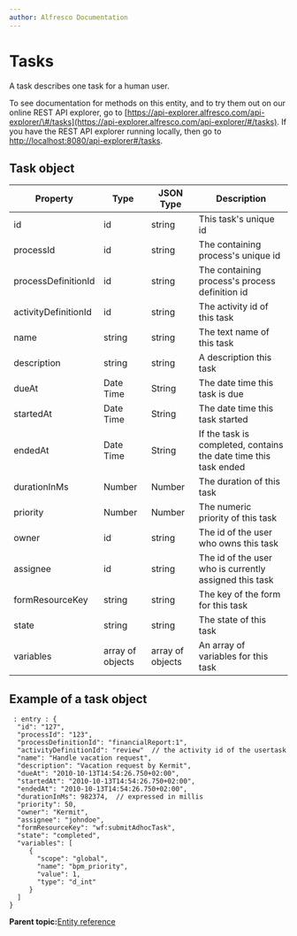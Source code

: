 ```yaml
---
author: Alfresco Documentation
---
```


# Tasks

A task describes one task for a human user.

To see documentation for methods on this entity, and to try them out on our online REST API explorer, go to [https://api-explorer.alfresco.com/api-explorer/\#/tasks](https://api-explorer.alfresco.com/api-explorer/#/tasks). If you have the REST API explorer running locally, then go to [http://localhost:8080/api-explorer\#/tasks](http://localhost:8080/api-explorer/#/tasks).

## Task object

|Property|Type|JSON Type|Description|
|--------|----|---------|-----------|
|id|id|string|This task's unique id|
|processId|id|string|The containing process's unique id|
|processDefinitionId|id|string|The containing process's process definition id|
|activityDefinitionId|id|string|The activity id of this task|
|name|string|string|The text name of this task|
|description|string|string|A description this task|
|dueAt|Date Time|String|The date time this task is due|
|startedAt|Date Time|String|The date time this task started|
|endedAt|Date Time|String|If the task is completed, contains the date time this task ended|
|durationInMs|Number|Number|The duration of this task|
|priority|Number|Number|The numeric priority of this task|
|owner|id|string|The id of the user who owns this task|
|assignee|id|string|The id of the user who is currently assigned this task|
|formResourceKey|string|string|The key of the form for this task|
|state|string|string|The state of this task|
|variables|array of objects|array of objects|An array of variables for this task|

## Example of a task object

```
 : entry : { 
  "id": "127", 
  "processId": "123", 
  "processDefinitionId": "financialReport:1", 
  "activityDefinitionId": "review"  // the activity id of the usertask
  "name": "Handle vacation request", 
  "description": "Vacation request by Kermit", 
  "dueAt": "2010-10-13T14:54:26.750+02:00", 
  "startedAt": "2010-10-13T14:54:26.750+02:00", 
  "endedAt": "2010-10-13T14:54:26.750+02:00", 
  "durationInMs": 982374,  // expressed in millis 
  "priority": 50, 
  "owner": "Kermit", 
  "assignee": "johndoe",
  "formResourceKey": "wf:submitAdhocTask",
  "state": "completed",
  "variables": [
     {
       "scope": "global",
       "name": "bpm_priority",
       "value": 1,
       "type": "d_int"
     }
  ]
}
```

**Parent topic:**[Entity reference](../../../pra/1/concepts/pra-resources.md)

